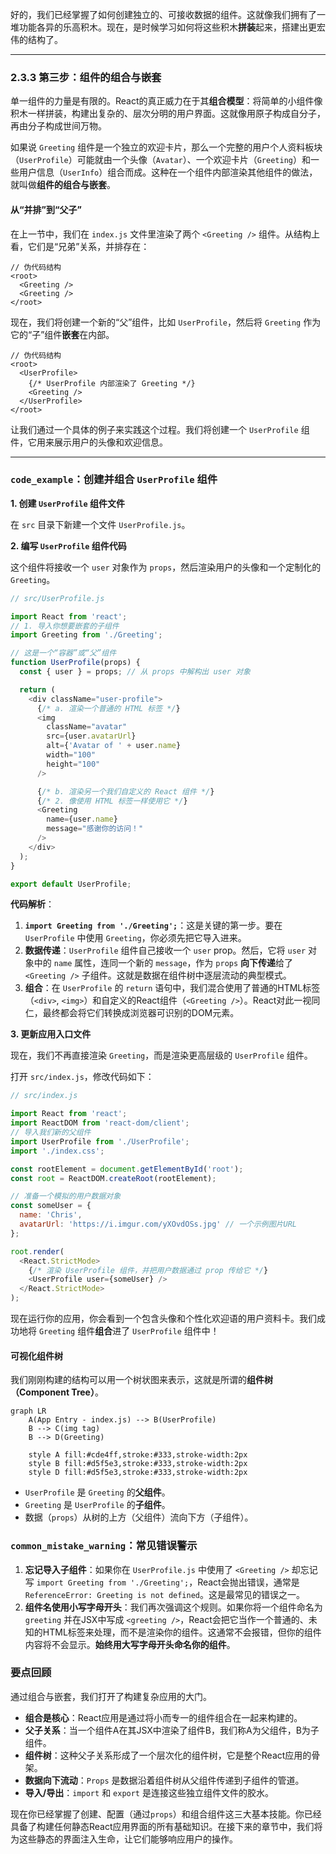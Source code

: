 好的，我们已经掌握了如何创建独立的、可接收数据的组件。这就像我们拥有了一堆功能各异的乐高积木。现在，是时候学习如何将这些积木**拼装**起来，搭建出更宏伟的结构了。

---

### 2.3.3 第三步：组件的组合与嵌套

单一组件的力量是有限的。React的真正威力在于其**组合模型**：将简单的小组件像积木一样拼装，构建出复杂的、层次分明的用户界面。这就像用原子构成自分子，再由分子构成世间万物。

如果说 `Greeting` 组件是一个独立的欢迎卡片，那么一个完整的用户个人资料板块（`UserProfile`）可能就由一个头像（`Avatar`）、一个欢迎卡片（`Greeting`）和一些用户信息（`UserInfo`）组合而成。这种在一个组件内部渲染其他组件的做法，就叫做**组件的组合与嵌套**。

#### 从“并排”到“父子”

在上一节中，我们在 `index.js` 文件里渲染了两个 `<Greeting />` 组件。从结构上看，它们是“兄弟”关系，并排存在：

```
// 伪代码结构
<root>
  <Greeting />
  <Greeting />
</root>
```

现在，我们将创建一个新的“父”组件，比如 `UserProfile`，然后将 `Greeting` 作为它的“子”组件**嵌套**在内部。

```
// 伪代码结构
<root>
  <UserProfile>
    {/* UserProfile 内部渲染了 Greeting */}
    <Greeting /> 
  </UserProfile>
</root>
```

让我们通过一个具体的例子来实践这个过程。我们将创建一个 `UserProfile` 组件，它用来展示用户的头像和欢迎信息。

---

### `code_example`：创建并组合 `UserProfile` 组件

**1. 创建 `UserProfile` 组件文件**

在 `src` 目录下新建一个文件 `UserProfile.js`。

**2. 编写 `UserProfile` 组件代码**

这个组件将接收一个 `user` 对象作为 `props`，然后渲染用户的头像和一个定制化的 `Greeting`。

```javascript
// src/UserProfile.js

import React from 'react';
// 1. 导入你想要嵌套的子组件
import Greeting from './Greeting'; 

// 这是一个“容器”或“父”组件
function UserProfile(props) {
  const { user } = props; // 从 props 中解构出 user 对象

  return (
    <div className="user-profile">
      {/* a. 渲染一个普通的 HTML 标签 */}
      <img 
        className="avatar" 
        src={user.avatarUrl} 
        alt={'Avatar of ' + user.name} 
        width="100" 
        height="100"
      />

      {/* b. 渲染另一个我们自定义的 React 组件 */}
      {/* 2. 像使用 HTML 标签一样使用它 */}
      <Greeting 
        name={user.name} 
        message="感谢你的访问！" 
      />
    </div>
  );
}

export default UserProfile;
```

**代码解析**：
1.  **`import Greeting from './Greeting';`**：这是关键的第一步。要在 `UserProfile` 中使用 `Greeting`，你必须先把它导入进来。
2.  **数据传递**：`UserProfile` 组件自己接收一个 `user` prop。然后，它将 `user` 对象中的 `name` 属性，连同一个新的 `message`，作为 `props` **向下传递**给了 `<Greeting />` 子组件。这就是数据在组件树中逐层流动的典型模式。
3.  **组合**：在 `UserProfile` 的 `return` 语句中，我们混合使用了普通的HTML标签（`<div>`, `<img>`）和自定义的React组件（`<Greeting />`）。React对此一视同仁，最终都会将它们转换成浏览器可识别的DOM元素。

**3. 更新应用入口文件**

现在，我们不再直接渲染 `Greeting`，而是渲染更高层级的 `UserProfile` 组件。

打开 `src/index.js`，修改代码如下：

```javascript
// src/index.js

import React from 'react';
import ReactDOM from 'react-dom/client';
// 导入我们新的父组件
import UserProfile from './UserProfile'; 
import './index.css'; 

const rootElement = document.getElementById('root');
const root = ReactDOM.createRoot(rootElement);

// 准备一个模拟的用户数据对象
const someUser = {
  name: 'Chris',
  avatarUrl: 'https://i.imgur.com/yXOvdOSs.jpg' // 一个示例图片URL
};

root.render(
  <React.StrictMode>
    {/* 渲染 UserProfile 组件，并把用户数据通过 prop 传给它 */}
    <UserProfile user={someUser} />
  </React.StrictMode>
);
```
现在运行你的应用，你会看到一个包含头像和个性化欢迎语的用户资料卡。我们成功地将 `Greeting` 组件**组合**进了 `UserProfile` 组件中！

#### 可视化组件树

我们刚刚构建的结构可以用一个树状图来表示，这就是所谓的**组件树（Component Tree）**。

```mermaid
graph LR
    A(App Entry - index.js) --> B(UserProfile)
    B --> C(img tag)
    B --> D(Greeting)

    style A fill:#cde4ff,stroke:#333,stroke-width:2px
    style B fill:#d5f5e3,stroke:#333,stroke-width:2px
    style D fill:#d5f5e3,stroke:#333,stroke-width:2px
```
*   `UserProfile` 是 `Greeting` 的**父组件**。
*   `Greeting` 是 `UserProfile` 的**子组件**。
*   数据（`props`）从树的上方（父组件）流向下方（子组件）。

### `common_mistake_warning`：常见错误警示

1.  **忘记导入子组件**：如果你在 `UserProfile.js` 中使用了 `<Greeting />` 却忘记写 `import Greeting from './Greeting';`，React会抛出错误，通常是 `ReferenceError: Greeting is not defined`。这是最常见的错误之一。
2.  **组件名使用小写字母开头**：我们再次强调这个规则。如果你将一个组件命名为 `greeting` 并在JSX中写成 `<greeting />`，React会把它当作一个普通的、未知的HTML标签来处理，而不是渲染你的组件。这通常不会报错，但你的组件内容将不会显示。**始终用大写字母开头命名你的组件**。

### 要点回顾

通过组合与嵌套，我们打开了构建复杂应用的大门。

*   **组合是核心**：React应用是通过将小而专一的组件组合在一起来构建的。
*   **父子关系**：当一个组件A在其JSX中渲染了组件B，我们称A为父组件，B为子组件。
*   **组件树**：这种父子关系形成了一个层次化的组件树，它是整个React应用的骨架。
*   **数据向下流动**：`Props` 是数据沿着组件树从父组件传递到子组件的管道。
*   **导入/导出**：`import` 和 `export` 是连接这些独立组件文件的胶水。

现在你已经掌握了创建、配置（通过`props`）和组合组件这三大基本技能。你已经具备了构建任何静态React应用界面的所有基础知识。在接下来的章节中，我们将为这些静态的界面注入生命，让它们能够响应用户的操作。